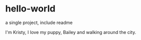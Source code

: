 # hello-world
a single project, include readme

I'm Kristy, I love my puppy, Bailey 
and walking around the city.
